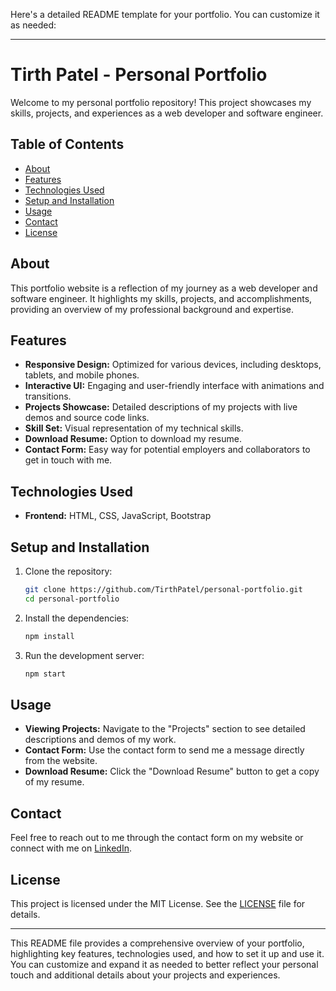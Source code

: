 Here's a detailed README template for your portfolio. You can customize it as needed:

---

# Tirth Patel - Personal Portfolio

Welcome to my personal portfolio repository! This project showcases my skills, projects, and experiences as a web developer and software engineer.

## Table of Contents
- [About](#about)
- [Features](#features)
- [Technologies Used](#technologies-used)
- [Setup and Installation](#setup-and-installation)
- [Usage](#usage)
- [Contact](#contact)
- [License](#license)

## About
This portfolio website is a reflection of my journey as a web developer and software engineer. It highlights my skills, projects, and accomplishments, providing an overview of my professional background and expertise.

## Features
- **Responsive Design:** Optimized for various devices, including desktops, tablets, and mobile phones.
- **Interactive UI:** Engaging and user-friendly interface with animations and transitions.
- **Projects Showcase:** Detailed descriptions of my projects with live demos and source code links.
- **Skill Set:** Visual representation of my technical skills.
- **Download Resume:** Option to download my resume.
- **Contact Form:** Easy way for potential employers and collaborators to get in touch with me.

## Technologies Used
- **Frontend:** HTML, CSS, JavaScript, Bootstrap

## Setup and Installation
1. Clone the repository:
    ```sh
    git clone https://github.com/TirthPatel/personal-portfolio.git
    cd personal-portfolio
    ```
2. Install the dependencies:
    ```sh
    npm install
    ```
3. Run the development server:
    ```sh
    npm start
    ```

## Usage
- **Viewing Projects:** Navigate to the "Projects" section to see detailed descriptions and demos of my work.
- **Contact Form:** Use the contact form to send me a message directly from the website.
- **Download Resume:** Click the "Download Resume" button to get a copy of my resume.

## Contact
Feel free to reach out to me through the contact form on my website or connect with me on [LinkedIn](https://www.linkedin.com/in/tirth-patel/).
  
## License
This project is licensed under the MIT License. See the [LICENSE](LICENSE) file for details.

---

This README file provides a comprehensive overview of your portfolio, highlighting key features, technologies used, and how to set it up and use it. You can customize and expand it as needed to better reflect your personal touch and additional details about your projects and experiences.
